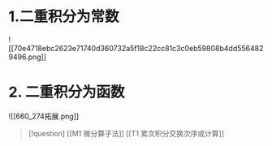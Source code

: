 # 1.二重积分为常数
![[70e4718ebc2623e71740d360732a5f18c22cc81c3c0eb59808b4dd5564829496.png]]

# 2. 二重积分为函数
![[660_274拓展.png]]
>[!question] 
>[[M1 微分算子法]]
>[[T1 累次积分交换次序或计算]]

